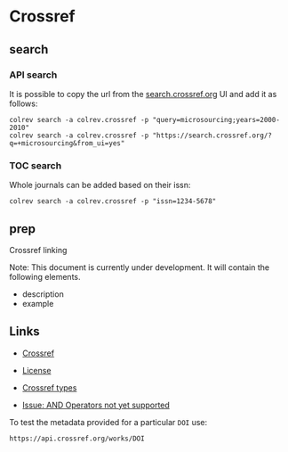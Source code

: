 # Crossref

## search

### API search

It is possible to copy the url from the [search.crossref.org](https://search.crossref.org/?q=microsourcing&from_ui=yes) UI and add it as follows:

```
colrev search -a colrev.crossref -p "query=microsourcing;years=2000-2010"
colrev search -a colrev.crossref -p "https://search.crossref.org/?q=+microsourcing&from_ui=yes"
```

### TOC search

Whole journals can be added based on their issn:
```
colrev search -a colrev.crossref -p "issn=1234-5678"
```

## prep

Crossref linking

Note: This document is currently under development. It will contain the following elements.

- description
- example

## Links

- [Crossref](https://www.crossref.org/)
- [License](https://www.crossref.org/documentation/retrieve-metadata/rest-api/rest-api-metadata-license-information/)
- [Crossref types](https://api.crossref.org/types)

- [Issue: AND Operators not yet supported](https://github.com/fabiobatalha/crossrefapi/issues/20)

To test the metadata provided for a particular `DOI` use:
```
https://api.crossref.org/works/DOI
```
